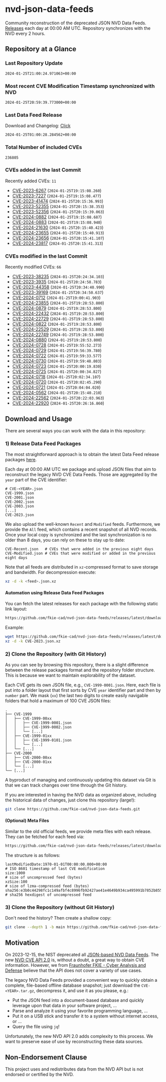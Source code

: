 # nvd-json-data-feeds

Community reconstruction of the deprecated JSON NVD Data Feeds. 
[Releases](https://github.com/fkie-cad/nvd-json-data-feeds/releases/latest) each day at 00:00 AM UTC.
Repository synchronizes with the NVD every 2 hours.

## Repository at a Glance

### Last Repository Update

```plain
2024-01-25T21:00:24.971063+00:00
```

### Most recent CVE Modification Timestamp synchronized with NVD

```plain
2024-01-25T20:59:39.773000+00:00
```

### Last Data Feed Release

Download and Changelog: [Click](https://github.com/fkie-cad/nvd-json-data-feeds/releases/latest)

```plain
2024-01-25T01:00:28.284562+00:00
```

### Total Number of included CVEs

```plain
236805
```

### CVEs added in the last Commit

Recently added CVEs: `11`

* [CVE-2023-6267](CVE-2023/CVE-2023-62xx/CVE-2023-6267.json) (`2024-01-25T19:15:08.260`)
* [CVE-2023-7227](CVE-2023/CVE-2023-72xx/CVE-2023-7227.json) (`2024-01-25T19:15:08.477`)
* [CVE-2023-41474](CVE-2023/CVE-2023-414xx/CVE-2023-41474.json) (`2024-01-25T20:15:36.993`)
* [CVE-2023-52355](CVE-2023/CVE-2023-523xx/CVE-2023-52355.json) (`2024-01-25T20:15:38.353`)
* [CVE-2023-52356](CVE-2023/CVE-2023-523xx/CVE-2023-52356.json) (`2024-01-25T20:15:39.063`)
* [CVE-2024-0882](CVE-2024/CVE-2024-08xx/CVE-2024-0882.json) (`2024-01-25T19:15:08.687`)
* [CVE-2024-0883](CVE-2024/CVE-2024-08xx/CVE-2024-0883.json) (`2024-01-25T19:15:08.940`)
* [CVE-2024-21630](CVE-2024/CVE-2024-216xx/CVE-2024-21630.json) (`2024-01-25T20:15:40.423`)
* [CVE-2024-23655](CVE-2024/CVE-2024-236xx/CVE-2024-23655.json) (`2024-01-25T20:15:40.913`)
* [CVE-2024-23656](CVE-2024/CVE-2024-236xx/CVE-2024-23656.json) (`2024-01-25T20:15:41.107`)
* [CVE-2024-23817](CVE-2024/CVE-2024-238xx/CVE-2024-23817.json) (`2024-01-25T20:15:41.313`)


### CVEs modified in the last Commit

Recently modified CVEs: `66`

* [CVE-2023-38235](CVE-2023/CVE-2023-382xx/CVE-2023-38235.json) (`2024-01-25T20:24:34.103`)
* [CVE-2023-3935](CVE-2023/CVE-2023-39xx/CVE-2023-3935.json) (`2024-01-25T20:24:58.783`)
* [CVE-2023-44358](CVE-2023/CVE-2023-443xx/CVE-2023-44358.json) (`2024-01-25T20:34:40.990`)
* [CVE-2023-39169](CVE-2023/CVE-2023-391xx/CVE-2023-39169.json) (`2024-01-25T20:34:50.637`)
* [CVE-2024-0712](CVE-2024/CVE-2024-07xx/CVE-2024-0712.json) (`2024-01-25T19:00:41.903`)
* [CVE-2024-23855](CVE-2024/CVE-2024-238xx/CVE-2024-23855.json) (`2024-01-25T19:28:53.800`)
* [CVE-2024-0879](CVE-2024/CVE-2024-08xx/CVE-2024-0879.json) (`2024-01-25T19:28:53.800`)
* [CVE-2024-22432](CVE-2024/CVE-2024-224xx/CVE-2024-22432.json) (`2024-01-25T19:28:53.800`)
* [CVE-2024-22729](CVE-2024/CVE-2024-227xx/CVE-2024-22729.json) (`2024-01-25T19:28:53.800`)
* [CVE-2024-0822](CVE-2024/CVE-2024-08xx/CVE-2024-0822.json) (`2024-01-25T19:28:53.800`)
* [CVE-2024-22529](CVE-2024/CVE-2024-225xx/CVE-2024-22529.json) (`2024-01-25T19:28:53.800`)
* [CVE-2024-22749](CVE-2024/CVE-2024-227xx/CVE-2024-22749.json) (`2024-01-25T19:28:53.800`)
* [CVE-2024-0880](CVE-2024/CVE-2024-08xx/CVE-2024-0880.json) (`2024-01-25T19:28:53.800`)
* [CVE-2024-0728](CVE-2024/CVE-2024-07xx/CVE-2024-0728.json) (`2024-01-25T19:55:52.273`)
* [CVE-2024-0729](CVE-2024/CVE-2024-07xx/CVE-2024-0729.json) (`2024-01-25T19:56:39.780`)
* [CVE-2024-0722](CVE-2024/CVE-2024-07xx/CVE-2024-0722.json) (`2024-01-25T19:59:33.577`)
* [CVE-2024-0730](CVE-2024/CVE-2024-07xx/CVE-2024-0730.json) (`2024-01-25T19:59:48.803`)
* [CVE-2024-0723](CVE-2024/CVE-2024-07xx/CVE-2024-0723.json) (`2024-01-25T20:00:19.830`)
* [CVE-2024-0725](CVE-2024/CVE-2024-07xx/CVE-2024-0725.json) (`2024-01-25T20:00:34.827`)
* [CVE-2024-0718](CVE-2024/CVE-2024-07xx/CVE-2024-0718.json) (`2024-01-25T20:02:34.107`)
* [CVE-2024-0720](CVE-2024/CVE-2024-07xx/CVE-2024-0720.json) (`2024-01-25T20:02:45.290`)
* [CVE-2024-0721](CVE-2024/CVE-2024-07xx/CVE-2024-0721.json) (`2024-01-25T20:04:04.020`)
* [CVE-2024-0562](CVE-2024/CVE-2024-05xx/CVE-2024-0562.json) (`2024-01-25T20:15:40.210`)
* [CVE-2024-22562](CVE-2024/CVE-2024-225xx/CVE-2024-22562.json) (`2024-01-25T20:22:03.963`)
* [CVE-2024-22920](CVE-2024/CVE-2024-229xx/CVE-2024-22920.json) (`2024-01-25T20:26:16.860`)


## Download and Usage

There are several ways you can work with the data in this repository:

### 1) Release Data Feed Packages

The most straightforward approach is to obtain the latest Data Feed release packages [here](https://github.com/fkie-cad/nvd-json-data-feeds/releases/latest).

Each day at 00:00 AM UTC we package and upload JSON files that aim to reconstruct the legacy NVD CVE Data Feeds.
Those are aggregated by the `year` part of the CVE identifier:

```
# CVE-<YEAR>.json
CVE-1999.json
CVE-2001.json
CVE-2002.json
CVE-2003.json
[...]
CVE-2023.json
```

We also upload the well-known `Recent` and `Modified` feeds.
Furthermore, we provide the `All` feed, which contains a recent snapshot of all NVD records.
Once your local copy is synchronized and the last synchronization is no older than 8 days, you can rely on these to stay up to date:

```plain
CVE-Recent.json   # CVEs that were added in the previous eight days
CVE-Modified.json # CVEs that were modified or added in the previous eight days
```

Note that all feeds are distributed in `xz`-compressed format to save storage and bandwidth.
For decompression execute:

```sh
xz -d -k <feed>.json.xz
```


#### Automation using Release Data Feed Packages

You can fetch the latest releases for each package with the following static link layout:

```sh
https://github.com/fkie-cad/nvd-json-data-feeds/releases/latest/download/CVE-<YEAR>.json.xz
```

Example:

```sh
wget https://github.com/fkie-cad/nvd-json-data-feeds/releases/latest/download/CVE-2023.json.xz
xz -d -k CVE-2023.json.xz
```



### 2) Clone the Repository (with Git History)

As you can see by browsing this repository, there is a slight difference between the release packages format and the repository folder structure.
This is because we want to maintain explorability of the dataset.

Each CVE gets its own JSON file, e.g., `CVE-1999-0001.json`.
Here, each file is put into a folder layout that first sorts by CVE `year` identifier part and then by `number` part.
We mask (`xx`) the last two digits to create easily navigable folders that hold a maximum of 100 CVE JSON files:

```plain
.
├── CVE-1999
│   ├── CVE-1999-00xx
│   │   ├── CVE-1999-0001.json
│   │   ├── CVE-1999-0002.json
│   │   └── [...]
│   ├── CVE-1999-01xx
│   │   ├── CVE-1999-0101.json
│   │   └── [...]
│   └── [...]
├── CVE-2000
│   ├── CVE-2000-00xx
│   ├── CVE-2000-01xx
│   └── [...]
└── [...]
```

A byproduct of managing and continuously updating this dataset via Git is that we can track changes over time through the Git history.

If you are interested in having the NVD data as organized above, including the historical data of changes, just clone this repository (large!):

```sh
git clone https://github.com/fkie-cad/nvd-json-data-feeds.git
```

#### (Optional) Meta Files

Similar to the old official feeds, we provide meta files with each release. They can be fetched for each feed via:

```sh
https://github.com/fkie-cad/nvd-json-data-feeds/releases/latest/download/CVE-<YEAR>.meta
```

The structure is as follows:

```plain
lastModifiedDate:1970-01-01T00:00:00.000+00:00                          # ISO 8601 timestamp of last CVE modification
size:1000                                                               # size of uncompressed feed (bytes)
xzSize:100                                                              # size of lzma-compressed feed (bytes)
sha256:e3b0c44298fc1c149afbf4c8996fb92427ae41e4649b934ca495991b7852b855 # sha256 hexdigest of uncompressed feed
```


### 3) Clone the Repository (without Git History)

Don't need the history? Then create a shallow copy:

```sh
git clone --depth 1 -b main https://github.com/fkie-cad/nvd-json-data-feeds.git
```

## Motivation

On 2023-12-15, the NIST deprecated all [JSON-based NVD Data Feeds](https://nvd.nist.gov/vuln/data-feeds#divRetirementBanner-1).
The new [NVD CVE API 2.0](https://nvd.nist.gov/developers/vulnerabilities) is, without a doubt, a great way to obtain CVE information.
However, we from [Fraunhofer FKIE - Cyber Analysis and Defense](https://www.fkie.fraunhofer.de/en/departments/cad.html) believe that the API does not cover a variety of use cases.

The legacy NVD Data Feeds provided a convenient way to quickly obtain a complete, file-based offline database snapshot; just download the `CVE-<YEAR>.tar.gz`, decompress it, and use it as you please, e.g.:

* Put the JSON feed into a document-based database and quickly leverage upon that data in your software project, ...
* Parse and analyze it using your favorite programming language, ...
* Put it on a USB stick and transfer it to a system without internet access, or ...
* Query the file using `jq`!

Unfortunately, the new NVD API 2.0 adds complexity to this process.
We want to preserve ease of use by reconstructing these data sources.

## Non-Endorsement Clause

This project uses and redistributes data from the NVD API but is not endorsed or certified by the NVD.